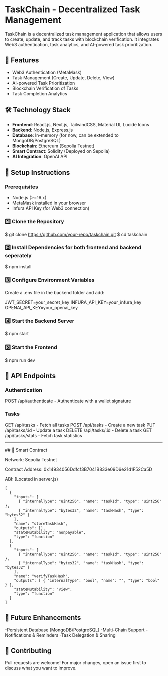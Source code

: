 # TaskChain - Decentralized Task Management

TaskChain is a decentralized task management application that allows users to create, update, and track tasks with blockchain verification. It integrates Web3 authentication, task analytics, and AI-powered task prioritization.

## 🚀 Features

- Web3 Authentication (MetaMask)
- Task Management (Create, Update, Delete, View)
- AI-powered Task Prioritization
- Blockchain Verification of Tasks
- Task Completion Analytics

## 🛠 Technology Stack

- **Frontend**: React.js, Next.js, TailwindCSS, Material UI, Lucide Icons
- **Backend**: Node.js, Express.js
- **Database**: In-memory (for now, can be extended to MongoDB/PostgreSQL)
- **Blockchain**: Ethereum (Sepolia Testnet)
- **Smart Contract**: Solidity (Deployed on Sepolia)
- **AI Integration**: OpenAI API

## 🔧 Setup Instructions

### Prerequisites

- Node.js (>=16.x)
- MetaMask installed in your browser
- Infura API Key (for Web3 connection)

### 1️⃣ Clone the Repository

$ git clone https://github.com/your-repo/taskchain.git
$ cd taskchain

### 2️⃣ Install Dependencies for both frontend and backend seperately

$ npm install

### 3️⃣ Configure Environment Variables

Create a .env file in the backend folder and add:

JWT_SECRET=your_secret_key
INFURA_API_KEY=your_infura_key
OPENAI_API_KEY=your_openai_key

### 4️⃣ Start the Backend Server

$ npm start

### 5️⃣ Start the Frontend

$ npm run dev

## 📡 API Endpoints

### Authentication

POST /api/authenticate - Authenticate with a wallet signature

### Tasks

GET /api/tasks - Fetch all tasks
POST /api/tasks - Create a new task
PUT /api/tasks/:id - Update a task
DELETE /api/tasks/:id - Delete a task
GET /api/tasks/stats - Fetch task statistics

<hr/>
## 🔗 Smart Contract

Network: Sepolia Testnet

Contract Address: 0x14934056Ddfcf3B7041B833e09D6e21d1F52Ca5D

ABI: (Located in server.js)

```
[
  {
    "inputs": [
      { "internalType": "uint256", "name": "taskId", "type": "uint256" },
      { "internalType": "bytes32", "name": "taskHash", "type": "bytes32" }
    ],
    "name": "storeTaskHash",
    "outputs": [],
    "stateMutability": "nonpayable",
    "type": "function"
  },
  {
    "inputs": [
      { "internalType": "uint256", "name": "taskId", "type": "uint256" },
      { "internalType": "bytes32", "name": "taskHash", "type": "bytes32" }
    ],
    "name": "verifyTaskHash",
    "outputs": [ { "internalType": "bool", "name": "", "type": "bool" } ],
    "stateMutability": "view",
    "type": "function"
  }
]
```

## 🎯 Future Enhancements

-Persistent Database (MongoDB/PostgreSQL)
-Multi-Chain Support
-Notifications & Reminders
-Task Delegation & Sharing

## 🤝 Contributing

Pull requests are welcome! For major changes, open an issue first to discuss what you want to improve.
